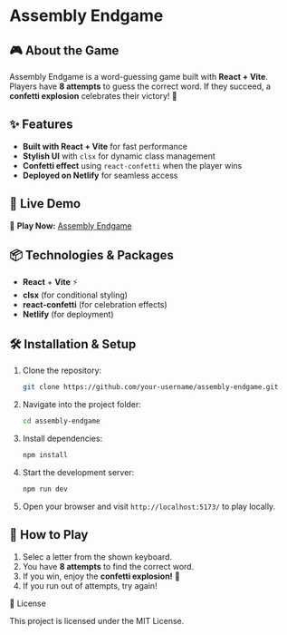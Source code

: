 # Assembly Endgame

## 🎮 About the Game
Assembly Endgame is a word-guessing game built with **React + Vite**. Players have **8 attempts** to guess the correct word. If they succeed, a **confetti explosion** celebrates their victory! 🚀

## ✨ Features
- **Built with React + Vite** for fast performance
- **Stylish UI** with `clsx` for dynamic class management
- **Confetti effect** using `react-confetti` when the player wins
- **Deployed on Netlify** for seamless access

## 🚀 Live Demo
🔗 **Play Now:** [Assembly Endgame](https://assembly-endgame-v1.netlify.app/)

## 📦 Technologies & Packages
- **React** + **Vite** ⚡️
- **clsx** (for conditional styling)
- **react-confetti** (for celebration effects)
- **Netlify** (for deployment)

## 🛠️ Installation & Setup
1. Clone the repository:
   ```sh
   git clone https://github.com/your-username/assembly-endgame.git
   ```
2. Navigate into the project folder:
   ```sh
   cd assembly-endgame
   ```
3. Install dependencies:
   ```sh
   npm install
   ```
4. Start the development server:
   ```sh
   npm run dev
   ```
5. Open your browser and visit `http://localhost:5173/` to play locally.

## 📜 How to Play
1. Selec a letter from the shown keyboard.
2. You have **8 attempts** to find the correct word.
3. If you win, enjoy the **confetti explosion!** 🎉
4. If you run out of attempts, try again!

📄 License

This project is licensed under the MIT License.


